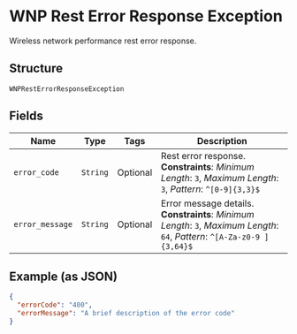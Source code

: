 
# WNP Rest Error Response Exception

Wireless network performance rest error response.

## Structure

`WNPRestErrorResponseException`

## Fields

| Name | Type | Tags | Description |
|  --- | --- | --- | --- |
| `error_code` | `String` | Optional | Rest error response.<br>**Constraints**: *Minimum Length*: `3`, *Maximum Length*: `3`, *Pattern*: `^[0-9]{3,3}$` |
| `error_message` | `String` | Optional | Error message details.<br>**Constraints**: *Minimum Length*: `3`, *Maximum Length*: `64`, *Pattern*: `^[A-Za-z0-9 ]{3,64}$` |

## Example (as JSON)

```json
{
  "errorCode": "400",
  "errorMessage": "A brief description of the error code"
}
```

